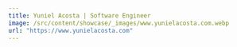 ```yaml
---
title: Yuniel Acosta | Software Engineer
image: /src/content/showcase/_images/www.yunielacosta.com.webp
url: "https://www.yunielacosta.com"
---
```

